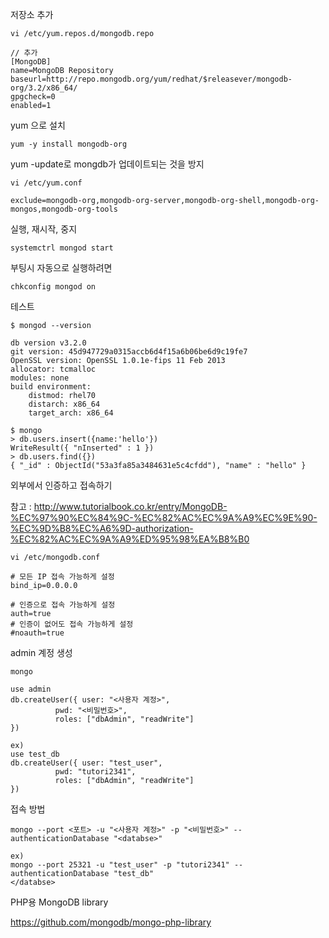 저장소 추가

```
vi /etc/yum.repos.d/mongodb.repo

// 추가
[MongoDB]
name=MongoDB Repository
baseurl=http://repo.mongodb.org/yum/redhat/$releasever/mongodb-org/3.2/x86_64/
gpgcheck=0
enabled=1
```

yum 으로 설치

```
yum -y install mongodb-org
```

yum -update로 mongdb가 업데이트되는 것을 방지

```
vi /etc/yum.conf

exclude=mongodb-org,mongodb-org-server,mongodb-org-shell,mongodb-org-mongos,mongodb-org-tools
```

실행, 재시작, 중지

```
systemctrl mongod start
```

부팅시 자동으로 실행하려면

```
chkconfig mongod on
```

테스트

```
$ mongod --version

db version v3.2.0
git version: 45d947729a0315accb6d4f15a6b06be6d9c19fe7
OpenSSL version: OpenSSL 1.0.1e-fips 11 Feb 2013
allocator: tcmalloc
modules: none
build environment:
    distmod: rhel70
    distarch: x86_64
    target_arch: x86_64

$ mongo    
> db.users.insert({name:'hello'})
WriteResult({ "nInserted" : 1 })
> db.users.find({})
{ "_id" : ObjectId("53a3fa85a3484631e5c4cfdd"), "name" : "hello" }
```

외부에서 인증하고 접속하기

참고 : http://www.tutorialbook.co.kr/entry/MongoDB-%EC%97%90%EC%84%9C-%EC%82%AC%EC%9A%A9%EC%9E%90-%EC%9D%B8%EC%A6%9D-authorization-%EC%82%AC%EC%9A%A9%ED%95%98%EA%B8%B0

```
vi /etc/mongodb.conf

# 모든 IP 접속 가능하게 설정
bind_ip=0.0.0.0

# 인증으로 접속 가능하게 설정
auth=true
# 인증이 없어도 접속 가능하게 설정
#noauth=true
```

admin 계정 생성

```
mongo

use admin
db.createUser({ user: "<사용자 계정>",
          pwd: "<비밀번호>",
          roles: ["dbAdmin", "readWrite"]
})
 
ex)
use test_db
db.createUser({ user: "test_user",
          pwd: "tutori2341",
          roles: ["dbAdmin", "readWrite"]
})
```

접속 방법
```
mongo --port <포트> -u "<사용자 계정>" -p "<비밀번호>" --authenticationDatabase "<databse>"
 
ex)
mongo --port 25321 -u "test_user" -p "tutori2341" --authenticationDatabase "test_db"
</databse>
```

PHP용 MongoDB library

https://github.com/mongodb/mongo-php-library

